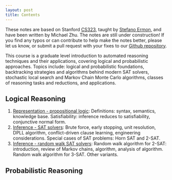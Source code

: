 ```yaml
---
layout: post
title: Contents
---
```


These notes are based on Stanford [CS323](http://cs.stanford.edu/~ermon/cs323/index.html), taught by [Stefano Ermon](http://cs.stanford.edu/~ermon/), and have been written by Michael Zhu. The notes are still under construction! If you find any typos or can contribute to help make the notes better, please let us know, or submit a pull request with your fixes to our [Github repository](https://github.com/ermongroup/cs323-notes).

This course is a graduate level introduction to automated reasoning techniques and their applications, covering logical and probabilistic approaches. Topics include: logical and probabilistic foundations, backtracking strategies and algorithms behind modern SAT solvers, stochastic local search and Markov Chain Monte Carlo algorithms, classes of reasoning tasks and reductions, and applications.


## Logical Reasoning

1. [Representation - propositional logic](logic/representation/): Definitions: syntax, semantics, knowledge base. Satisfiability: inference reduces to satisfiability, conjunctive normal form.
2. [Inference - SAT solvers](logic/inference/): Brute force, early stopping, unit resolution, DPLL algorithm, conflict-driven clause learning, engineering considerations. Special cases of SAT problems: Horn SAT and 2-SAT.
3. [Inference - random walk SAT solvers](logic/random_walk/): Random walk algorithm for 2-SAT: introduction, review of Markov chains, algorithm, analysis of algorithm. Random walk algorithm for 3-SAT. Other variants.


## Probabilistic Reasoning
